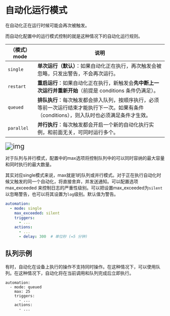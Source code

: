 # 自动化运行模式
 在自动化正在运行时候可能会再次被触发。

而自动化配置中的运行模式控制的就是这种情况下的自动化运行规则。

| （模式）mode   | 说明                                                         |
| ------------ | ------------------------------------------------------------ |
| `single`     | **单次运行（默认）**：如果自动化正在执行，再次触发会被忽略，只发出警告，不会再次运行。 |
| `restart`    | **重启运行**：如果自动化正在执行，新触发会**先中断上一次运行并重新开始**（前提是 conditions 条件仍满足）。 |
| `queued`     | **排队执行**：每次触发都会排入队列，按顺序执行，必须等前一次运行结束才能执行下一次。如果有条件（conditions），则入队时也必须满足条件才生效。 |
| `parallel`   | **并行执行**：每次触发都会开启一个新的自动化执行实例，和前面无关，可同时运行多个。 |

<img src="https://www.home-assistant.io/images/integrations/script/script_modes.jpg" alt="img" style="zoom:150%;" />



对于队列与并行模式，配置中的max选项将控制队列中的可以同时容纳的最大容量和同时执行的最大数量。

其实对应single模式来说，max就是1的队列或并行模式。对于正在执行自动化时候又触发的同一个自动化，将直接舍弃，并发送通知。可以配置选项 max_exceeded 来控制日志的严重性级别。可以把设置max_exceeded为`silent`以忽略警告，也可以将其设置为`log`级别。默认值为警告。

```yml
automation:
  - mode: single
    max_exceeded: silent
    triggers:
      - ...
    actions:
      - ...
      - delay: 300  # 单位秒 (=5 分钟)
```



## 队列示例

有时，自动化在设备上执行的操作不支持同时操作。在这种情况下，可以使用队列。在这种情况下，自动化将在当前调用和队列完成后立即执行。

```
automation:
  - mode: queued
    max: 25
    triggers:
      - ...
    actions:
      - ...
```

